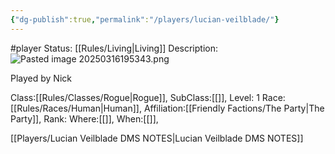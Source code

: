 ```yaml
---
{"dg-publish":true,"permalink":"/players/lucian-veilblade/"}
---
```


#player 
Status: [[Rules/Living\|Living]]
Description:
![Pasted image 20250316195343.png](/img/user/Images/Pasted%20image%2020250316195343.png)

Played by Nick

Class:[[Rules/Classes/Rogue\|Rogue]],
SubClass:[[]],
Level: 1
Race:[[Rules/Races/Human\|Human]],
Affiliation:[[Friendly Factions/The Party\|The Party]],
Rank:
Where:[[]],
When:[[]],

[[Players/Lucian Veilblade DMS NOTES\|Lucian Veilblade DMS NOTES]]